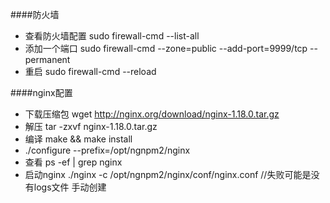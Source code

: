 ####防火墙
+ 查看防火墙配置  sudo firewall-cmd --list-all
+ 添加一个端口 sudo firewall-cmd --zone=public --add-port=9999/tcp --permanent
+ 重启 sudo firewall-cmd --reload

####nginx配置
+ 下载压缩包 wget http://nginx.org/download/nginx-1.18.0.tar.gz
+ 解压 tar -zxvf nginx-1.18.0.tar.gz
+ 编译 make && make install
+ ./configure --prefix=/opt/ngnpm2/nginx
+ 查看 ps -ef | grep nginx 
+ 启动nginx  ./nginx -c /opt/ngnpm2/nginx/conf/nginx.conf  //失败可能是没有logs文件 手动创建
